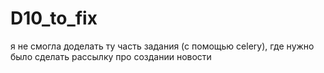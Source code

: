 # D10_to_fix

я не смогла доделать ту часть задания (с помощью celery), где нужно было сделать рассылку про создании новости
